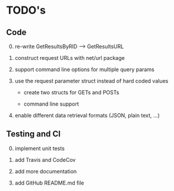 # TODO's

## Code

0. re-write GetResultsByRID --> GetResultsURL

1. construct request URLs with net/url package

2. support command line options for multiple query params

3. use the request parameter struct instead of hard coded values
    
    * create two structs for GETs and POSTs

    * command line support

4. enable different data retrieval formats (JSON, plain text, ...)


## Testing and CI
0. implement unit tests

1. add Travis and CodeCov

2. add more documentation

3. add GitHub README.md file
